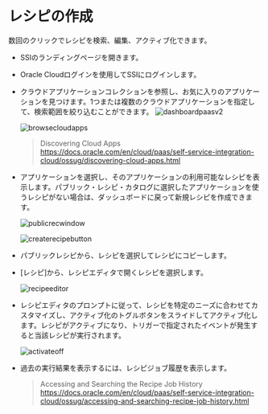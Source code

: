 # レシピの作成

数回のクリックでレシピを検索、編集、アクティブ化できます。

- SSIのランディングページを開きます。
- Oracle Cloudログインを使用してSSIにログインします。
- クラウドアプリケーションコレクションを参照し、お気に入りのアプリケーションを見つけます。1つまたは複数のクラウドアプリケーションを指定して、検索範囲を絞り込むことができます。
  ![dashboardpaasv2](https://docs.oracle.com/en/cloud/paas/self-service-integration-cloud/ossug/img/dashboardpaasv2.png)

  ![browsecloudapps](https://docs.oracle.com/en/cloud/paas/self-service-integration-cloud/ossug/img/browsecloudapps.png)

  > Discovering Cloud Apps<br/>https://docs.oracle.com/en/cloud/paas/self-service-integration-cloud/ossug/discovering-cloud-apps.html

- アプリケーションを選択し、そのアプリケーションの利用可能なレシピを表示します。パブリック・レシピ・カタログに選択したアプリケーションを使うレシピがない場合は、ダッシュボードに戻って新規レシピを作成できます。

  ![publicrecwindow](https://docs.oracle.com/en/cloud/paas/self-service-integration-cloud/ossug/img/publicrecwindow.png)

  ![createrecipebutton](https://docs.oracle.com/en/cloud/paas/self-service-integration-cloud/ossug/img/createrecipebutton.png)

- パブリックレシピから、レシピを選択してレシピにコピーします。
- [レシピ]から、レシピエディタで開くレシピを選択します。

  ![recipeeditor](https://docs.oracle.com/en/cloud/paas/self-service-integration-cloud/ossug/img/recipeeditor.png)

- レシピエディタのプロンプトに従って、レシピを特定のニーズに合わせてカスタマイズし、アクティブ化のトグルボタンをスライドしてアクティブ化します。レシピがアクティブになり、トリガーで指定されたイベントが発生すると当該レシピが実行されます。

  ![activateoff](https://docs.oracle.com/en/cloud/paas/self-service-integration-cloud/ossug/img/activateoff.png)

- 過去の実行結果を表示するには、レシピジョブ履歴を表示します。

  > Accessing and Searching the Recipe Job History<br/>https://docs.oracle.com/en/cloud/paas/self-service-integration-cloud/ossug/accessing-and-searching-recipe-job-history.html